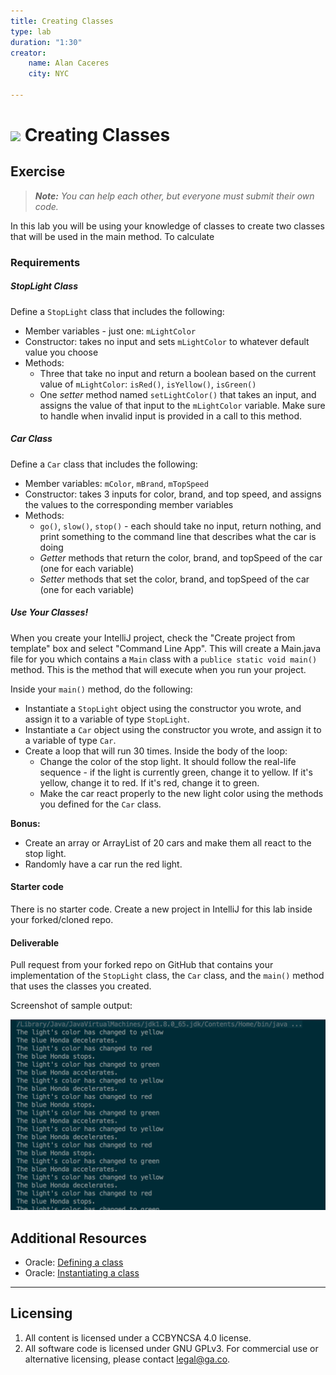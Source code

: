 ```yaml
---
title: Creating Classes
type: lab
duration: "1:30"
creator:
    name: Alan Caceres
    city: NYC

---
```


# ![](https://ga-dash.s3.amazonaws.com/production/assets/logo-9f88ae6c9c3871690e33280fcf557f33.png) Creating Classes

## Exercise

> ***Note:*** _You can help each other, but everyone must submit their own code._

In this lab you will be using your knowledge of classes to create two classes that will be used in the main method. To calculate

### Requirements

##### StopLight Class

Define a `StopLight` class that includes the following:
- Member variables - just one: `mLightColor`
- Constructor: takes no input and sets `mLightColor` to whatever default value you choose
- Methods:
  - Three that take no input and return a boolean based on the current value of `mLightColor`: `isRed()`, `isYellow()`, `isGreen()`
  - One _setter_ method named `setLightColor()` that takes an input, and assigns the value of that input to the `mLightColor` variable. Make sure to handle when invalid input is provided in a call to this method.


##### Car Class

Define a `Car` class that includes the following:
- Member variables: `mColor`, `mBrand`, `mTopSpeed`
- Constructor: takes 3 inputs for color, brand, and top speed, and assigns the values to the corresponding member variables
- Methods:
  - `go()`, `slow()`, `stop()` - each should take no input, return nothing, and print something to the command line that describes what the car is doing
  - _Getter_ methods that return the color, brand, and topSpeed of the car (one for each variable)
  - _Setter_ methods that set the color, brand, and topSpeed of the car (one for each variable)


##### Use Your Classes!

When you create your IntelliJ project, check the "Create project from template" box and select "Command Line App". This will create a Main.java file for you which contains a `Main` class with a `publice static void main()` method. This is the method that will execute when you run your project.

Inside your `main()` method, do the following:
- Instantiate a `StopLight` object using the constructor you wrote, and assign it to a variable of type `StopLight`.
- Instantiate a `Car` object using the constructor you wrote, and assign it to a variable of type `Car`.
- Create a loop that will run 30 times. Inside the body of the loop:
  - Change the color of the stop light. It should follow the real-life sequence - if the light is currently green, change it to yellow. If it's yellow, change it to red. If it's red, change it to green.
  - Make the car react properly to the new light color using the methods you defined for the `Car` class.

**Bonus:**
- Create an array or ArrayList of 20 cars and make them all react to the stop light.
- Randomly have a car run the red light.


#### Starter code

There is no starter code. Create a new project in IntelliJ for this lab inside your forked/cloned repo.


#### Deliverable

Pull request from your forked repo on GitHub that contains your implementation of the `StopLight` class, the `Car` class, and the `main()` method that uses the classes you created.

Screenshot of sample output:

<img src="screenshots/classes-lab-output.png" width="600" />


## Additional Resources

- Oracle: [Defining a class](https://docs.oracle.com/javase/tutorial/java/javaOO/classes.html)
- Oracle: [Instantiating a class](https://docs.oracle.com/javase/tutorial/java/javaOO/objects.html)

---

## Licensing
1. All content is licensed under a CC­BY­NC­SA 4.0 license.
2. All software code is licensed under GNU GPLv3. For commercial use or alternative licensing, please contact [legal@ga.co](mailto:legal@ga.co).
